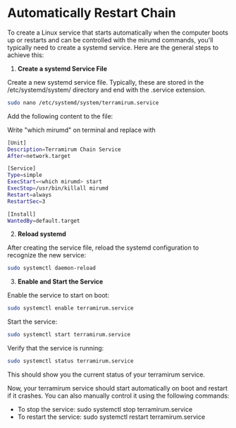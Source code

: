 # Automatically Restart Chain


To create a Linux service that starts automatically when the computer boots up or restarts and can be controlled with the mirumd commands, you'll typically need to create a systemd service. Here are the general steps to achieve this:

1. __Create a systemd Service File__

Create a new systemd service file. Typically, these are stored in the /etc/systemd/system/ directory and end with the .service extension.

```bash
sudo nano /etc/systemd/system/terramirum.service
```

Add the following content to the file:

Write "which mirumd" on terminal and replace with <which mirumd>

```bash
[Unit]
Description=Terramirum Chain Service
After=network.target

[Service]
Type=simple
ExecStart=<which mirumd> start
ExecStop=/usr/bin/killall mirumd
Restart=always
RestartSec=3

[Install]
WantedBy=default.target

```

2. __Reload systemd__

After creating the service file, reload the systemd configuration to recognize the new service:

```bash
sudo systemctl daemon-reload
```

3. __Enable and Start the Service__

Enable the service to start on boot:
```bash
sudo systemctl enable terramirum.service
```
Start the service:
```bash
sudo systemctl start terramirum.service
```
Verify that the service is running:
```bash
sudo systemctl status terramirum.service
```
This should show you the current status of your terramirum service.

Now, your terramirum service should start automatically on boot and restart if it crashes. You can also manually control it using the following commands:

- To stop the service: sudo systemctl stop terramirum.service
- To restart the service: sudo systemctl restart terramirum.service